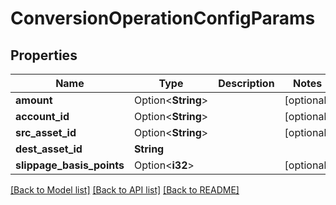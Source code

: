 # ConversionOperationConfigParams

## Properties

Name | Type | Description | Notes
------------ | ------------- | ------------- | -------------
**amount** | Option<**String**> |  | [optional]
**account_id** | Option<**String**> |  | [optional]
**src_asset_id** | Option<**String**> |  | [optional]
**dest_asset_id** | **String** |  | 
**slippage_basis_points** | Option<**i32**> |  | [optional]

[[Back to Model list]](../README.md#documentation-for-models) [[Back to API list]](../README.md#documentation-for-api-endpoints) [[Back to README]](../README.md)


